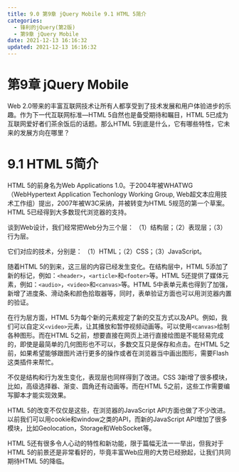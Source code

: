 ```yaml
---
title: 9.0 第9章 jQuery Mobile 9.1 HTML 5简介
categories: 
  - 锋利的jQuery(第2版)
  - 第9章 jQuery Mobile
date: 2021-12-13 16:16:32
updated: 2021-12-13 16:16:32
---
```

# 第9章 jQuery Mobile
Web 2.0带来的丰富互联网技术让所有人都享受到了技术发展和用户体验进步的乐趣。作为下一代互联网标准—HTML 5自然也是备受期待和瞩目，HTML 5已成为互联网爱好者们茶余饭后的话题。那么HTML 5到底是什么，它有哪些特性，它未来的发展方向在哪里？

# 9.1 HTML 5简介
HTML 5的前身名为Web Applications 1.0。于2004年被WHATWG（WebHypertext Application Techonlogy Working Group, Web超文本应用技术工作组）提出，2007年被W3C采纳，并被转变为HTML 5规范的第一个草案。HTML 5已经得到大多数现代浏览器的支持。

谈到Web设计，我们经常把Web分为三个层：
（1）结构层；（2）表现层；（3）行为层。

它们对应的技术，分别是：
（1）HTML；（2）CSS；（3）JavaScript。

随着HTML 5的到来，这三层的内容已经发生变化。在结构层中，HTML 5添加了新的标记，例如：`<header>`，`<article>`和`<footer>`等。HTML 5还提供了媒体元素，例如：`<audio>`，`<video>`和`<canvas>`等。HTML 5中表单元素也得到了加强，新增了进度条、滑动条和颜色拾取器等，同时，表单验证方面也可以用浏览器内置的验证。

在行为层方面，HTML 5为每个新的元素规定了新的交互方式以及API。例如，我们可以自定义`<video>`元素，让其播放和暂停视频动画等。可以使用`<canvas>`绘制各种图形。而在HTML 5之前，想要直接在网页上进行直接绘图是不能轻易完成的，即使是最简单的几何图形也不可以，多数交互只是保存和点击。在HTML 5之前，如果希望能够跟图片进行更多的操作或者在浏览器当中画出图形，需要Flash这类插件来帮忙。

不仅是结构和行为发生变化，表现层也同样得到了改进。CSS 3新增了很多模块，比如，高级选择器、渐变、圆角还有动画等。而在HTML 5之前，这些工作需要编写脚本才能实现效果。

HTML 5的改变不仅仅是这些，在浏览器的JavaScript API方面也做了不少改进。以前我们可以用cookie和window之类的API，而新的JavaScript API增加了很多模块，比如Geolocation，Storage和WebSocket等。

HTML 5还有很多令人心动的特性和新功能，限于篇幅无法一一举出，但我对于HTML 5的前景还是非常看好的，毕竟丰富Web应用的大势已经掀起，让我们共同期待HTML 5的降临。
